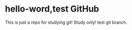 hello-word,test GitHub
==========
This is just a repo for studying git!
Study only!
test git branch.
